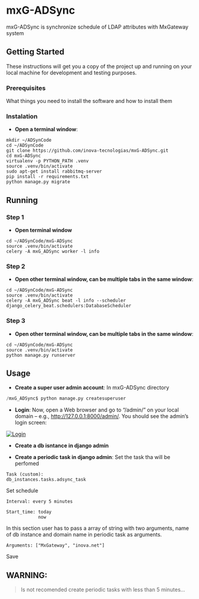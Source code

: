 # mxG-ADSync

mxG-ADSync is synchronize schedule of LDAP attributes with MxGateway system

## Getting Started

These instructions will get you a copy of the project up and running on your local machine for development and testing purposes.

### Prerequisites

What things you need to install the software and how to install them

### Instalation

- **Open a terminal window**:
```
mkdir ~/ADSynCode
cd ~/ADSynCode
git clone https://github.com/inova-tecnologias/mxG-ADSync.git
cd mxG-ADSync
virtualenv -p PYTHON_PATH .venv
source .venv/bin/activate
sudo apt-get install rabbitmq-server
pip install -r requirements.txt
python manage.py migrate
```

## Running
### Step 1
- **Open terminal window**
```
cd ~/ADSynCode/mxG-ADSync
source .venv/bin/activate
celery -A mxG_ADSync worker -l info
```

### Step 2
- **Open other terminal window, can be multiple tabs in the same window**:
```
cd ~/ADSynCode/mxG-ADSync
source .venv/bin/activate
celery -A mxG_ADSync beat -l info --scheduler django_celery_beat.schedulers:DatabaseScheduler
```
### Step 3
- **Open other terminal window, can be multiple tabs in the same window**:
```
cd ~/ADSynCode/mxG-ADSync
source .venv/bin/activate
python manage.py runserver
```

## Usage
- **Create a super user admin account**:
In mxG-ADSync directory

```python
/mxG_ADSync$ python manage.py createsuperuser
```
- **Login**:
Now, open a Web browser and go to “/admin/” on your local domain – e.g., http://127.0.0.1:8000/admin/. You should see the admin’s login screen:

<a href="https://docs.djangoproject.com/en/1.8/_images/admin01.png"><img src="https://docs.djangoproject.com/en/1.8/_images/admin01.png" title="Login" alt="Login"></a>

<!-- [![FVCproductions](https://avatars1.githubusercontent.com/u/4284691?v=3&s=200)](http://fvcproductions.com) -->

- **Create a db isntance in django admin**

- **Create a periodic task in django admin**:
Set the task tha will be perfomed
```
Task (custom):
db_instances.tasks.adsync_task
```
Set schedule
```
Interval: every 5 minutes
```
```
Start_time: today
            now
```            

In this section user has to pass a array of string with two arguments, name of db instance and domain name in periodic task as arguments.
```
Arguments: ["MxGateway", "inova.net"]
```
Save

## WARNING:

> Is not recomended create periodic tasks with less than 5 minutes...


